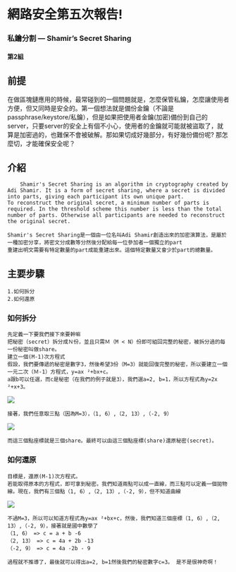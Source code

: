 網路安全第五次報告!
===
### 私鑰分割 — Shamir’s Secret Sharing
#### 第2組 

## 前提

在做區塊鏈應用的時候，最常碰到的一個問題就是，怎麼保管私鑰，怎麼讓使用者方便，但又同時是安全的。第一個想法就是備份金鑰（不論是passphrase/keystore/私鑰），但是如果把使用者金鑰(加密)備份到自己的server，只要server的安全上有個不小心，使用者的金鑰就可能就被盜取了，就算是加密過的，也難保不會被破解。那如果切成好幾部分，有好幾份備份呢? 那怎麼切，才能確保安全呢？

## 介紹	
		Shamir's Secret Sharing is an algorithm in cryptography created by Adi Shamir. It is a form of secret sharing, where a secret is divided into parts, giving each participant its own unique part.
	To reconstruct the original secret, a minimum number of parts is required. In the threshold scheme this number is less than the total number of parts. Otherwise all participants are needed to reconstruct the original secret.

	Shamir's Secret Sharing是一個由一位名叫Adi Shamir創造出來的加密演算法，是屬於一種加密分享，將密文分成數等分然後分配給每一位參加者一個獨立的part
	重建出明文需要有特定數量的part成能重建出來。這個特定數量又會少於part的總數量。
	

## 主要步驟

	1.如何拆分
	2.如何還原

### 如何拆分

	先定義一下要我們接下來要幹嘛
	把秘密（secret）拆分成Ｎ份，並且只需Ｍ（M < N）份即可組回完整的秘密，被拆分過的每一份秘密叫做share。
	建立一個(M-1)次方程式
	假設，我們要傳遞的秘密是數字3，然後希望3份（M=3）就能回復完整的秘密，所以要建立一個一元二次（Ｍ-1）方程式，y=ax ²+bx+c。
	a跟b可以任選，而c是秘密（在我們的例子就是3），我們選a=2, b=1，所以方程式為y=2x ²+x+3。

![](https://imgur.com/KsJuZTo.png)
      
	接著，我們任意取三點（因為M=3），（1, 6）,（2, 13）,（-2, 9）

![](https://imgur.com/WeaQaJC.png)

	而這三個點座標就是三個share。最終可以由這三個點座標(share)還原秘密(secret)。

### 如何還原

	目標是，還原(M-1)次方程式。
	若能取得原本的方程式，即可拿到秘密。我們知道兩點可以成一直線，而三點可以定義一個拋物線。現在，我們有三個點（1, 6）,（2, 13）,（-2, 9），但不知道曲線

![](https://imgur.com/nkwRfKi.png)

	不過M=3，所以可以知道方程式為y=ax ²+bx+c，然後，我們知道三個座標（1, 6）,（2, 13）,（-2, 9），接著就是國中數學了
	（1, 6） => c = a + b -6
	（2, 13） => c = 4a + 2b -13
	（-2, 9） => c = 4a -2b - 9

	過程就不推導了，最後就可以得出a=2, b=1然後我們的秘密數字c=3。 是不是很神奇啊！